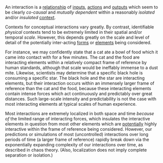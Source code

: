 An interaction is a [relationship](https://github.com/gcassel/Modular-Organization-Terminology/blob/master/terms/relationship.md) of [inputs](https://github.com/gcassel/Modular-Organization-Terminology/blob/master/terms/input.md), [actions](https://github.com/gcassel/Modular-Organization-Terminology/blob/master/terms/action.md) and [outputs](https://github.com/gcassel/Modular-Organization-Terminology/blob/master/terms/output.md) which seem to be clearly *co-causal* and *mutually dependent* within a reasonably *isolated* and/or *insulated* [context](https://github.com/gcassel/Modular-Organization-Terminology/blob/master/terms/context.md).
 
Contexts for conceptual interactions vary greatly.  By contrast, identifiable *physical* contexts tend to be extremely limited in their spatial and/or temporal *scale*.  However, this depends greatly on the scale and level of detail of the potentially inter-acting [forms](https://github.com/gcassel/Modular-Organization-Terminology/blob/master/terms/form.md) or [elements](https://github.com/gcassel/Modular-Organization-Terminology/blob/master/terms/element.md) being considered.  
 
For instance, we may confidently state that a cat ate a bowl of food which it came into contact with for a few minutes.  The cat and the food are interacting elements within a relatively compact frame of reference by human standards, although that scale would be ineffably immense to a dust mite.  Likewise, scientists may determine that a specific black hole is consuming a specific star.  The  black hole and the star are interacting elements, but their interaction occurs within an immensely larger frame of reference than the cat and the food, because these interacting elements contain intense forces which act continuously and predictably over great distances.   Such large-scale intensity and predictability is not the case with most interacting elements at typical scales of human experience.  
 
Most interactions are extremely localized in both space and time *because of* the limited range of interacting forces, which insulates the interactive elements in question from most other elements which are [potentially](https://github.com/gcassel/Modular-Organization-Terminology/blob/master/terms/potential.md) highly interactive within the frame of reference being considered.  However, our predictions or simulations of most (uncontrolled) interactions over long periods of time (a larger frame of reference) rapidly break down via the exponentially expanding complexity of our interactions over time, as described in chaos theory.   (Also, localization does not imply complete separation or isolation.)
